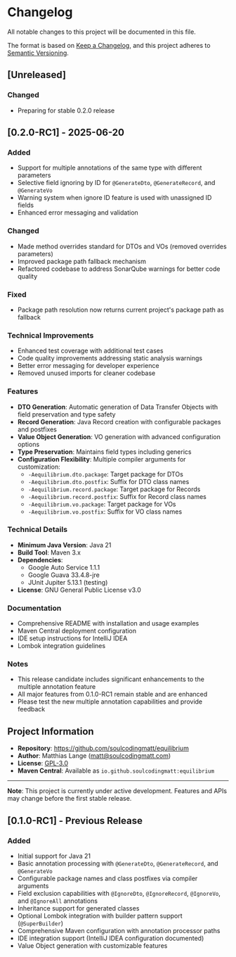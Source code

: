# Changelog

All notable changes to this project will be documented in this file.

The format is based on [Keep a Changelog](https://keepachangelog.com/en/1.0.0/),
and this project adheres to [Semantic Versioning](https://semver.org/spec/v2.0.0.html).

## [Unreleased]

### Changed
- Preparing for stable 0.2.0 release

## [0.2.0-RC1] - 2025-06-20

### Added
- Support for multiple annotations of the same type with different parameters
- Selective field ignoring by ID for `@GenerateDto`, `@GenerateRecord`, and `@GenerateVo`
- Warning system when ignore ID feature is used with unassigned ID fields
- Enhanced error messaging and validation

### Changed
- Made method overrides standard for DTOs and VOs (removed overrides parameters)
- Improved package path fallback mechanism
- Refactored codebase to address SonarQube warnings for better code quality

### Fixed
- Package path resolution now returns current project's package path as fallback

### Technical Improvements
- Enhanced test coverage with additional test cases
- Code quality improvements addressing static analysis warnings
- Better error messaging for developer experience
- Removed unused imports for cleaner codebase

### Features
- **DTO Generation**: Automatic generation of Data Transfer Objects with field preservation and type safety
- **Record Generation**: Java Record creation with configurable packages and postfixes
- **Value Object Generation**: VO generation with advanced configuration options
- **Type Preservation**: Maintains field types including generics
- **Configuration Flexibility**: Multiple compiler arguments for customization:
  - `-Aequilibrium.dto.package`: Target package for DTOs
  - `-Aequilibrium.dto.postfix`: Suffix for DTO class names
  - `-Aequilibrium.record.package`: Target package for Records
  - `-Aequilibrium.record.postfix`: Suffix for Record class names
  - `-Aequilibrium.vo.package`: Target package for VOs
  - `-Aequilibrium.vo.postfix`: Suffix for VO class names

### Technical Details
- **Minimum Java Version**: Java 21
- **Build Tool**: Maven 3.x
- **Dependencies**: 
  - Google Auto Service 1.1.1
  - Google Guava 33.4.8-jre
  - JUnit Jupiter 5.13.1 (testing)
- **License**: GNU General Public License v3.0

### Documentation
- Comprehensive README with installation and usage examples
- Maven Central deployment configuration
- IDE setup instructions for IntelliJ IDEA
- Lombok integration guidelines

### Notes
- This release candidate includes significant enhancements to the multiple annotation feature
- All major features from 0.1.0-RC1 remain stable and are enhanced
- Please test the new multiple annotation capabilities and provide feedback

## Project Information

- **Repository**: https://github.com/soulcodingmatt/equilibrium
- **Author**: Matthias Lange (matt@soulcodingmatt.com)
- **License**: [GPL-3.0](https://www.gnu.org/licenses/gpl-3.0.html)
- **Maven Central**: Available as `io.github.soulcodingmatt:equilibrium`

---

**Note**: This project is currently under active development. Features and APIs may change before the first stable release.

## [0.1.0-RC1] - Previous Release

### Added
- Initial support for Java 21
- Basic annotation processing with `@GenerateDto`, `@GenerateRecord`, and `@GenerateVo`
- Configurable package names and class postfixes via compiler arguments
- Field exclusion capabilities with `@IgnoreDto`, `@IgnoreRecord`, `@IgnoreVo`, and `@IgnoreAll` annotations
- Inheritance support for generated classes
- Optional Lombok integration with builder pattern support (`@SuperBuilder`)
- Comprehensive Maven configuration with annotation processor paths
- IDE integration support (IntelliJ IDEA configuration documented)
- Value Object generation with customizable features
